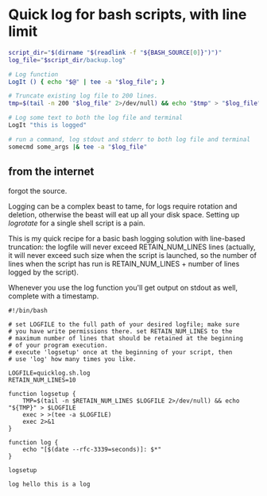 # Quick log for bash scripts, with line limit

```bash
script_dir="$(dirname "$(readlink -f "${BASH_SOURCE[0]}")")"
log_file="$script_dir/backup.log"

# Log function
LogIt () { echo "$@" | tee -a "$log_file"; }

# Truncate existing log file to 200 lines.
tmp=$(tail -n 200 "$log_file" 2>/dev/null) && echo "$tmp" > "$log_file"

# Log some text to both the log file and terminal
LogIt "this is logged"

# run a command, log stdout and stderr to both log file and terminal
somecmd some_args |& tee -a "$log_file"
```

## from the internet
forgot the source.

Logging can be a complex beast to tame, for logs require rotation and
deletion, otherwise the beast will eat up all your disk space. Setting
up *logrotate* for a single shell script is a pain.

This is my quick recipe for a basic bash logging solution with
line-based truncation: the logfile will never exceed RETAIN_NUM_LINES
lines (actually, it will never exceed such size when the script is
launched, so the number of lines when the script has run is
RETAIN_NUM_LINES + number of lines logged by the script).

Whenever you use the log function you'll get output on stdout as well,
complete with a timestamp.

    #!/bin/bash

    # set LOGFILE to the full path of your desired logfile; make sure
    # you have write permissions there. set RETAIN_NUM_LINES to the
    # maximum number of lines that should be retained at the beginning
    # of your program execution.
    # execute 'logsetup' once at the beginning of your script, then
    # use 'log' how many times you like.

    LOGFILE=quicklog.sh.log
    RETAIN_NUM_LINES=10

    function logsetup {
        TMP=$(tail -n $RETAIN_NUM_LINES $LOGFILE 2>/dev/null) && echo "${TMP}" > $LOGFILE
        exec > >(tee -a $LOGFILE)
        exec 2>&1
    }

    function log {
        echo "[$(date --rfc-3339=seconds)]: $*"
    }

    logsetup

    log hello this is a log

